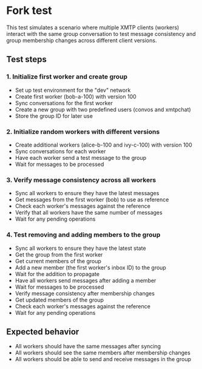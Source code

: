 # Fork test

This test simulates a scenario where multiple XMTP clients (workers) interact with the same group conversation to test message consistency and group membership changes across different client versions.

## Test steps

### 1. Initialize first worker and create group

- Set up test environment for the "dev" network
- Create first worker (bob-a-100) with version 100
- Sync conversations for the first worker
- Create a new group with two predefined users (convos and xmtpchat)
- Store the group ID for later use

### 2. Initialize random workers with different versions

- Create additional workers (alice-b-100 and ivy-c-100) with version 100
- Sync conversations for each worker
- Have each worker send a test message to the group
- Wait for messages to be processed

### 3. Verify message consistency across all workers

- Sync all workers to ensure they have the latest messages
- Get messages from the first worker (bob) to use as reference
- Check each worker's messages against the reference
- Verify that all workers have the same number of messages
- Wait for any pending operations

### 4. Test removing and adding members to the group

- Sync all workers to ensure they have the latest state
- Get the group from the first worker
- Get current members of the group
- Add a new member (the first worker's inbox ID) to the group
- Wait for the addition to propagate
- Have all workers send messages after adding a member
- Wait for messages to be processed
- Verify message consistency after membership changes
- Get updated members of the group
- Check each worker's messages against the reference
- Wait for any pending operations

## Expected behavior

- All workers should have the same messages after syncing
- All workers should see the same members after membership changes
- All workers should be able to send and receive messages in the group

